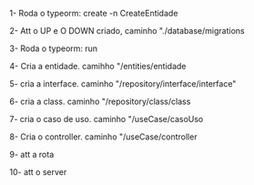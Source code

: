 
1- Roda o typeorm: create -n CreateEntidade

2- Att o UP e O DOWN criado, caminho "./database/migrations

3- Roda o typeorm: run

4- Cria a entidade. camihho "/entities/entidade

5- cria a interface. caminho "/repository/interface/interface"

6- cria a class. caminho "/repository/class/class

7- cria o caso de uso. caminho "/useCase/casoUso

8- Cria o controller. caminho "/useCase/controller

9- att a rota

10- att o server
